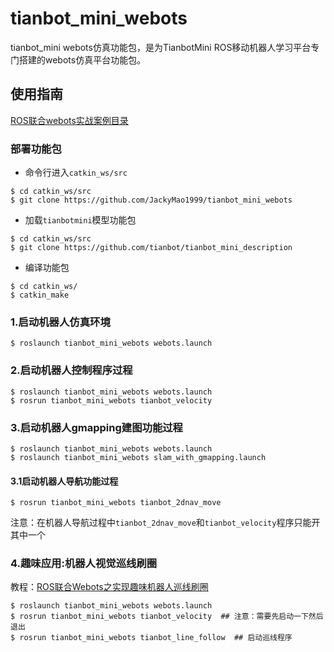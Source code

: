 # tianbot_mini_webots

tianbot_mini webots仿真功能包，是为TianbotMini ROS移动机器人学习平台专门搭建的webots仿真平台功能包。

## 使用指南
[ROS联合webots实战案例目录](https://blog.csdn.net/xiaokai1999/article/details/112601720)
### 部署功能包
- 命令行进入`catkin_ws/src`
``` shell
$ cd catkin_ws/src
$ git clone https://github.com/JackyMao1999/tianbot_mini_webots
```
- 加载`tianbotmini`模型功能包
``` shell
$ cd catkin_ws/src
$ git clone https://github.com/tianbot/tianbot_mini_description
```
- 编译功能包
``` shell
$ cd catkin_ws/
$ catkin_make
```
### 1.启动机器人仿真环境
``` shell
$ roslaunch tianbot_mini_webots webots.launch
```
### 2.启动机器人控制程序过程
``` shell
$ roslaunch tianbot_mini_webots webots.launch
$ rosrun tianbot_mini_webots tianbot_velocity
```
### 3.启动机器人gmapping建图功能过程
``` shell
$ roslaunch tianbot_mini_webots webots.launch
$ roslaunch tianbot_mini_webots slam_with_gmapping.launch
```
#### 3.1启动机器人导航功能过程
``` shell
$ rosrun tianbot_mini_webots tianbot_2dnav_move
```
注意：在机器人导航过程中`tianbot_2dnav_move`和`tianbot_velocity`程序只能开其中一个
### 4.趣味应用:机器人视觉巡线刷圈
教程：[ROS联合Webots之实现趣味机器人巡线刷圈](https://blog.csdn.net/xiaokai1999/article/details/118637666)
``` shell
$ roslaunch tianbot_mini_webots webots.launch
$ rosrun tianbot_mini_webots tianbot_velocity  ## 注意：需要先启动一下然后退出
$ rosrun tianbot_mini_webots tianbot_line_follow  ## 启动巡线程序
```